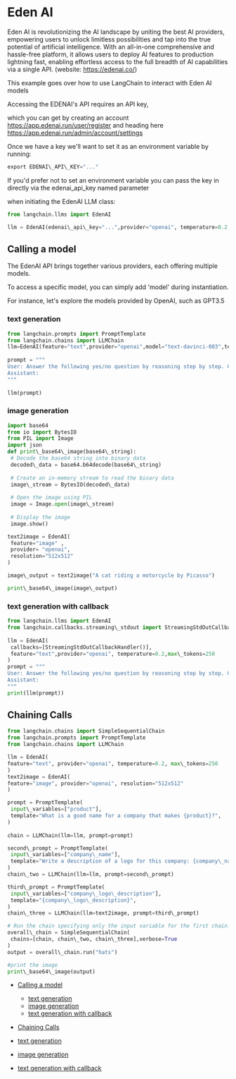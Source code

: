 # Eden AI

Eden AI is revolutionizing the AI landscape by uniting the best AI providers, empowering users to unlock limitless possibilities and tap into the true potential of artificial intelligence. With an all-in-one comprehensive and hassle-free platform, it allows users to deploy AI features to production lightning fast, enabling effortless access to the full breadth of AI capabilities via a single API. (website: <https://edenai.co/>)

This example goes over how to use LangChain to interact with Eden AI models

Accessing the EDENAI's API requires an API key,

which you can get by creating an account <https://app.edenai.run/user/register> and heading here <https://app.edenai.run/admin/account/settings>

Once we have a key we'll want to set it as an environment variable by running:

```python
export EDENAI\_API\_KEY="..."  

```

If you'd prefer not to set an environment variable you can pass the key in directly via the edenai_api_key named parameter

when initiating the EdenAI LLM class:

```python
from langchain.llms import EdenAI  

```

```python
llm = EdenAI(edenai\_api\_key="...",provider="openai", temperature=0.2, max\_tokens=250)  

```

## Calling a model[​](#calling-a-model "Direct link to Calling a model")

The EdenAI API brings together various providers, each offering multiple models.

To access a specific model, you can simply add 'model' during instantiation.

For instance, let's explore the models provided by OpenAI, such as GPT3.5

### text generation[​](#text-generation "Direct link to text generation")

```python
from langchain.prompts import PromptTemplate  
from langchain.chains import LLMChain  
llm=EdenAI(feature="text",provider="openai",model="text-davinci-003",temperature=0.2, max\_tokens=250)  
  
prompt = """  
User: Answer the following yes/no question by reasoning step by step. Can a dog drive a car?  
Assistant:  
"""  
  
llm(prompt)  

```

### image generation[​](#image-generation "Direct link to image generation")

```python
import base64  
from io import BytesIO  
from PIL import Image  
import json  
def print\_base64\_image(base64\_string):  
 # Decode the base64 string into binary data  
 decoded\_data = base64.b64decode(base64\_string)  
  
 # Create an in-memory stream to read the binary data  
 image\_stream = BytesIO(decoded\_data)  
  
 # Open the image using PIL  
 image = Image.open(image\_stream)  
  
 # Display the image  
 image.show()  

```

```python
text2image = EdenAI(  
 feature="image" ,  
 provider= "openai",  
 resolution="512x512"  
)  

```

```python
image\_output = text2image("A cat riding a motorcycle by Picasso")  

```

```python
print\_base64\_image(image\_output)  

```

### text generation with callback[​](#text-generation-with-callback "Direct link to text generation with callback")

```python
from langchain.llms import EdenAI  
from langchain.callbacks.streaming\_stdout import StreamingStdOutCallbackHandler  
  
llm = EdenAI(  
 callbacks=[StreamingStdOutCallbackHandler()],  
 feature="text",provider="openai", temperature=0.2,max\_tokens=250  
)  
prompt = """  
User: Answer the following yes/no question by reasoning step by step. Can a dog drive a car?  
Assistant:  
"""  
print(llm(prompt))  

```

## Chaining Calls[​](#chaining-calls "Direct link to Chaining Calls")

```python
from langchain.chains import SimpleSequentialChain  
from langchain.prompts import PromptTemplate  
from langchain.chains import LLMChain  

```

```python
llm = EdenAI(  
feature="text", provider="openai", temperature=0.2, max\_tokens=250  
)  
text2image = EdenAI(  
feature="image", provider="openai", resolution="512x512"  
)  

```

```python
prompt = PromptTemplate(  
 input\_variables=["product"],  
 template="What is a good name for a company that makes {product}?",  
)  
  
chain = LLMChain(llm=llm, prompt=prompt)  

```

```python
second\_prompt = PromptTemplate(  
 input\_variables=["company\_name"],  
 template="Write a description of a logo for this company: {company\_name}, the logo should not contain text at all ",  
)  
chain\_two = LLMChain(llm=llm, prompt=second\_prompt)  

```

```python
third\_prompt = PromptTemplate(  
 input\_variables=["company\_logo\_description"],  
 template="{company\_logo\_description}",  
)  
chain\_three = LLMChain(llm=text2image, prompt=third\_prompt)  

```

```python
# Run the chain specifying only the input variable for the first chain.  
overall\_chain = SimpleSequentialChain(  
 chains=[chain, chain\_two, chain\_three],verbose=True  
)  
output = overall\_chain.run("hats")  

```

```python
#print the image  
print\_base64\_image(output)  

```

- [Calling a model](#calling-a-model)

  - [text generation](#text-generation)
  - [image generation](#image-generation)
  - [text generation with callback](#text-generation-with-callback)

- [Chaining Calls](#chaining-calls)

- [text generation](#text-generation)

- [image generation](#image-generation)

- [text generation with callback](#text-generation-with-callback)
